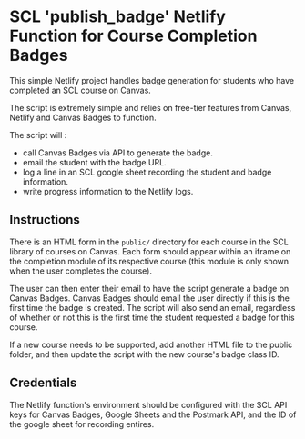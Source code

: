 # SCL 'publish_badge' Netlify Function for Course Completion Badges

This simple Netlify project handles badge generation for students who have completed an SCL course on Canvas.

The script is extremely simple and relies on free-tier features from Canvas, Netlify and Canvas Badges to function.

The script will :
- call Canvas Badges via API to generate the badge.
- email the student with the badge URL.
- log a line in an SCL google sheet recording the student and badge information.
- write progress information to the Netlify logs.

## Instructions

There is an HTML form in the `public/` directory for each course in the SCL library of courses on Canvas.
Each form should appear within an iframe on the completion module of its respective course (this module is only shown
when the user completes the course).

The user can then enter their email to have the script generate a badge on Canvas Badges. Canvas Badges should
 email the user directly if this is the first time the badge is created. The script will also send an email, regardless
 of whether or not this is the first time the student requested a badge for this course.

If a new course needs to be supported, add another HTML file to the public folder, and then update the script
with the new course's badge class ID.

## Credentials    
The Netlify function's environment should be configured with the SCL API keys for Canvas Badges, Google Sheets and the Postmark API,
and the ID of the google sheet for recording entires.